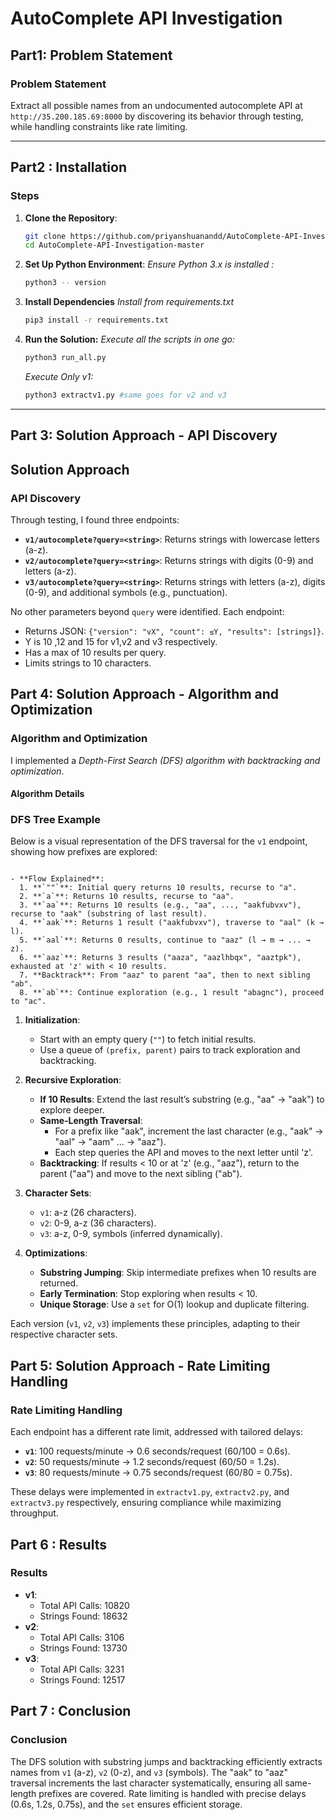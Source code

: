 # AutoComplete API Investigation
## Part1: Problem Statement
### Problem Statement

Extract all possible names from an undocumented autocomplete API at `http://35.200.185.69:8000` by discovering its behavior through testing, while handling constraints like rate limiting.

---

## Part2 : Installation 
### Steps

1. **Clone the Repository**:
   ```bash
   git clone https://github.com/priyanshuanandd/AutoComplete-API-Investigation
   cd AutoComplete-API-Investigation-master
   ```
2. **Set Up Python Environment**:
   *Ensure Python 3.x is installed :*
   ```bash
   python3 -- version
   ```
3. **Install Dependencies**
 *Install from requirements.txt*
   ```bash
   pip3 install -r requirements.txt
   ```
4. **Run the Solution:**
   *Execute all the scripts in one go:*
   ```bash
   python3 run_all.py
   ```
   *Execute Only v1:*
   ```bash
   python3 extractv1.py #same goes for v2 and v3
   ```


---

## Part 3: Solution Approach - API Discovery


## Solution Approach

### API Discovery
Through testing, I found three endpoints:
- **`v1/autocomplete?query=<string>`**: Returns strings with lowercase letters (a-z).
- **`v2/autocomplete?query=<string>`**: Returns strings with digits (0-9) and letters (a-z).
- **`v3/autocomplete?query=<string>`**: Returns strings with letters (a-z), digits (0-9), and additional symbols (e.g., punctuation).

No other parameters beyond `query` were identified. Each endpoint:
- Returns JSON: `{"version": "vX", "count": ≤Y, "results": [strings]}`.
- Y is 10 ,12 and 15 for v1,v2 and v3 respectively.
- Has a max of 10 results per query.
- Limits strings to 10 characters.

## Part 4: Solution Approach - Algorithm and Optimization

### Algorithm and Optimization
I implemented a *Depth-First Search (DFS) algorithm with backtracking and optimization*.

#### Algorithm Details
### DFS Tree Example

Below is a visual representation of the DFS traversal for the `v1` endpoint, showing how prefixes are explored:


```text

- **Flow Explained**:
  1. **`""`**: Initial query returns 10 results, recurse to "a".
  2. **`a`**: Returns 10 results, recurse to "aa".
  3. **`aa`**: Returns 10 results (e.g., "aa", ..., "aakfubvxv"), recurse to "aak" (substring of last result).
  4. **`aak`**: Returns 1 result ("aakfubvxv"), traverse to "aal" (k → l).
  5. **`aal`**: Returns 0 results, continue to "aaz" (l → m → ... → z).
  6. **`aaz`**: Returns 3 results ("aaza", "aazlhbqx", "aaztpk"), exhausted at 'z' with < 10 results.
  7. **Backtrack**: From "aaz" to parent "aa", then to next sibling "ab".
  8. **`ab`**: Continue exploration (e.g., 1 result "abagnc"), proceed to "ac".
```

1. **Initialization**:
   - Start with an empty query (`""`) to fetch initial results.
   - Use a queue of `(prefix, parent)` pairs to track exploration and backtracking.

2. **Recursive Exploration**:
   - **If 10 Results**: Extend the last result’s substring (e.g., "aa" → "aak") to explore deeper.
   - **Same-Length Traversal**:
     - For a prefix like "aak", increment the last character (e.g., "aak" → "aal" → "aam" … → "aaz").
     - Each step queries the API and moves to the next letter until 'z'.
   - **Backtracking**: If results < 10 or at 'z' (e.g., "aaz"), return to the parent ("aa") and move to the next sibling ("ab").

3. **Character Sets**:
   - `v1`: a-z (26 characters).
   - `v2`: 0-9, a-z (36 characters).
   - `v3`: a-z, 0-9, symbols (inferred dynamically).

4. **Optimizations**:
   - **Substring Jumping**: Skip intermediate prefixes when 10 results are returned.
   - **Early Termination**: Stop exploring when results < 10.
   - **Unique Storage**: Use a `set` for O(1) lookup and duplicate filtering.

Each version (`v1`, `v2`, `v3`) implements these principles, adapting to their respective character sets.


## Part 5: Solution Approach - Rate Limiting Handling

### Rate Limiting Handling
Each endpoint has a different rate limit, addressed with tailored delays:
- **`v1`**: 100 requests/minute → 0.6 seconds/request (60/100 = 0.6s).
- **`v2`**: 50 requests/minute → 1.2 seconds/request (60/50 = 1.2s).
- **`v3`**: 80 requests/minute → 0.75 seconds/request (60/80 = 0.75s).

These delays were implemented in `extractv1.py`, `extractv2.py`, and `extractv3.py` respectively, ensuring compliance while maximizing throughput.



## Part 6 : Results

### Results

- **v1**:
  - Total API Calls: 10820
  - Strings Found: 18632
- **v2**:
  - Total API Calls: 3106
  - Strings Found: 13730
- **v3**:
  - Total API Calls: 3231
  - Strings Found: 12517


## Part 7 : Conclusion 

### Conclusion

The DFS solution with substring jumps and backtracking efficiently extracts names from `v1` (a-z), `v2` (0-z), and `v3` (symbols). The "aak" to "aaz" traversal increments the last character systematically, ensuring all same-length prefixes are covered. Rate limiting is handled with precise delays (0.6s, 1.2s, 0.75s), and the `set` ensures efficient storage.
```
